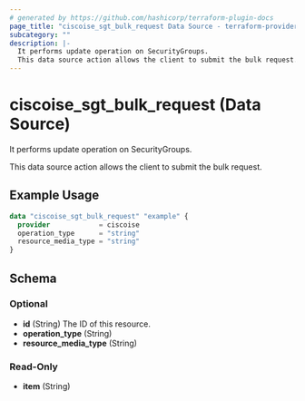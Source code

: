 ```yaml
---
# generated by https://github.com/hashicorp/terraform-plugin-docs
page_title: "ciscoise_sgt_bulk_request Data Source - terraform-provider-ciscoise"
subcategory: ""
description: |-
  It performs update operation on SecurityGroups.
  This data source action allows the client to submit the bulk request.
---
```


# ciscoise_sgt_bulk_request (Data Source)

It performs update operation on SecurityGroups.

This data source action allows the client to submit the bulk request.

## Example Usage

```terraform
data "ciscoise_sgt_bulk_request" "example" {
  provider            = ciscoise
  operation_type      = "string"
  resource_media_type = "string"
}
```

<!-- schema generated by tfplugindocs -->
## Schema

### Optional

- **id** (String) The ID of this resource.
- **operation_type** (String)
- **resource_media_type** (String)

### Read-Only

- **item** (String)


